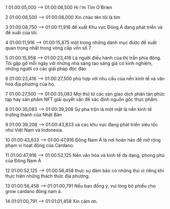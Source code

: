 1
01:00:05,000 --> 01:00:06,500
Hi i'm Tim O'Brien

2
01:00:06,500 --> 01:00:08,000
Xin chào tên tôi là tim

3
01:00:08,750 --> 01:00:11,916
đề xuất Khu vực Đông Á đang phát triển và đề xuất của  tôi.

4
01:00:11,916 --> 01:00:15,875
một trong những danh mục được đề xuất quan trọng nhất trong vòng cấp vốn số 7.

5
01:00:15,958 --> 01:00:23,416
Là người điều hành của thị trấn phía đông. Tôi gặp gỡ mỗi ngày với những nhà sáng tạo sáng giá có kinh nghiệm, những người có các giải pháp độc đáo

6
01:00:23,416 --> 01:00:27,500
phù hợp với nhu cầu của nền kinh tế và văn hóa địa phương của họ.

7
01:00:27,500 --> 01:00:35,083
Mọi thứ từ các sàn giao dịch phân tán phức tạp hay sản phẩm NFT giải quyết vấn đề xác định nguồn gốc thực phẩm.

8
01:00:35,083 --> 01:00:39,208
Sự pha trộn là một mặt là nền kinh tế trưởng thành của Nhật Bản

9
01:00:39,208 --> 01:00:43,833
và các khu vực đang phát triển siêu tốc như Việt Nam và Indonesia.

10
01:00:43,833 --> 01:00:47,916
Đông Nam Á là nơi hoàn hảo để mở rộng phạm vi hoạt động của Cardano.

11
01:00:47,916 --> 01:00:52,125
Nền văn hóa và kinh tế đa dạng, phong phú của Đông Nam Á

12
01:00:52,125 --> 01:00:56,458
thực sự đảm bảo có những thú vị riêng khi thực hiện những thách thức địa phương.

13
01:00:56,458 --> 01:01:00,791
Nếu bạn đồng ý, vui lòng bỏ phiếu cho grow cardano đông nam á.

14
01:01:00,791 --> 01:01:01,458
Xin cảm ơn.
